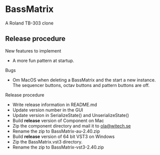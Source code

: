 # BassMatrix

A Roland TB-303 clone

## Release procedure

New features to implement

* A more fun pattern at startup.

Bugs
* Om MacOS when deleting a BassMatrix and the start a new instance. The sequencer buttons, octav buttons and pattern buttons are off.

Release procedure

* Write release information in README.md
* Update version number in the GUI
* Update version in SerializeState() and UnserializeState()
* Build **release** version of Component on Mac
* Zip the component directory and mail it to ola@witech.se
* Rename the zip to BassMatrix-au-2.40.zip
* Build **release** version of 64 bit VST3 on Windows
* Zip the BassMatrix.vst3 directory.
* Rename the zip to BassMatrix-vst3-2.40.zip
